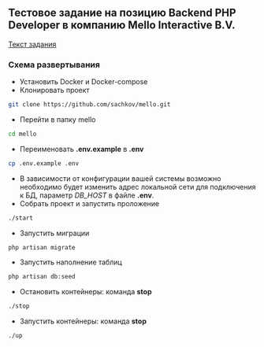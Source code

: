 ## Тестовое задание на позицию Backend PHP Developer в компанию Mello Interactive B.V.

[Текст задания](/public/Backend_PHP_Developer_Laravel_Test_Assignment_Email_Mello_Recruitment.pdf)  

### Схема развертывания

- Установить Docker и Docker-compose
- Клонировать проект
```bash
git clone https://github.com/sachkov/mello.git
```
- Перейти в папку mello
```bash
cd mello
```
- Переименовать **.env.example** в **.env**
```bash
cp .env.example .env
```
- В зависимости от конфигурации вашей системы возможно необходимо будет изменить адрес локальной сети для подключения к БД, параметр *DB_HOST* в файле **.env**.  
- Собрать проект и запустить проложение
```bash
./start
```
- Запустить миграции
```bash
php artisan migrate
```
- Запустить наполнение таблиц
```bash
php artisan db:seed
```
- Остановить контейнеры: команда **stop**
```bash
./stop
```
- Запустить контейнеры: команда **stop**
```bash
./up
```
